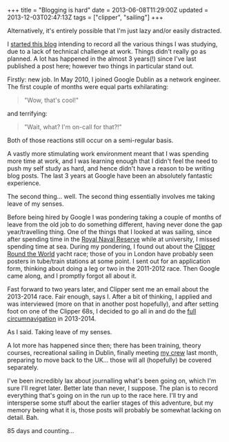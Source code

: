 +++
title = "Blogging is hard"
date = 2013-06-08T11:29:00Z
updated = 2013-12-03T02:47:13Z
tags = ["clipper", "sailing"]
+++

Alternatively, it's entirely possible that I'm just lazy and/or easily
distracted.

I [started this blog] intending to record all the various things I was
studying, due to a lack of technical challenge at work. Things didn't really go
as planned. A lot has happened in the almost 3 years(!) since I've last
published a post here; however two things in particular stand out.

Firstly: new job. In May 2010, I joined Google Dublin as a network engineer.
The first couple of months were equal parts exhilarating:

> "Wow, that's cool!"

and terrifying:

> "Wait, what? I'm on-call for that?!"

Both of those reactions still occur on a semi-regular basis.

A vastly more stimulating work environment meant that I was spending more time
at work, and I was learning enough that I didn't feel the need to push my self
study as hard, and hence didn't have a reason to be writing blog posts. The
last 3 years at Google have been an absolutely fantastic experience.

The second thing... well. The second thing essentially involves me taking leave
of my senses.

Before being hired by Google I was pondering taking a couple of months of leave
from the old job to do something different, having never done the gap
year/travelling thing. One of the things that I looked at was sailing, since
after spending time in the [Royal Naval
Reserve](http://en.wikipedia.org/wiki/University_Royal_Naval_Unit) while at
university, I missed spending time at sea. During my pondering, I found out
about the [Clipper Round the World](http://www.clipperroundtheworld.com) yacht
race; those of you in London have probably seen posters in tube/train stations
at some point. I sent out for an application form, thinking about doing a leg
or two in the 2011-2012 race. Then Google came along, and I promptly forgot all
about it.

Fast forward to two years later, and Clipper sent me an email about the
2013-2014 race. Fair enough, says I. After a bit of thinking, I applied and was
interviewed (more on that in another post hopefully), and after setting foot on
one of the Clipper 68s, I decided to go all in and do the [full
circumnavigation](http://www.clipperroundtheworld.com/the-race/circumnavigation)
in 2013-2014.

As I said. Taking leave of my senses.

A lot more has happened since then; there has been training, theory courses,
recreational sailing in Dublin, finally meeting [my
crew](http://www.clipperroundtheworld.com/crewpages#CV30) last month, preparing
to move back to the UK... those will all (hopefully) be covered separately.

I've been incredibly lax about journalling what's been going on, which I'm sure
I'll regret later. Better late than never, I suppose. The plan is to record
everything that's going on in the run up to the race here. I'll try and
intersperse some stuff about the earlier stages of this adventure, but my
memory being what it is, those posts will probably be somewhat lacking on
detail. Bah.

85 days and counting...

[started this blog]: https://www.suriar.net/2009/12/why-a-blog/
